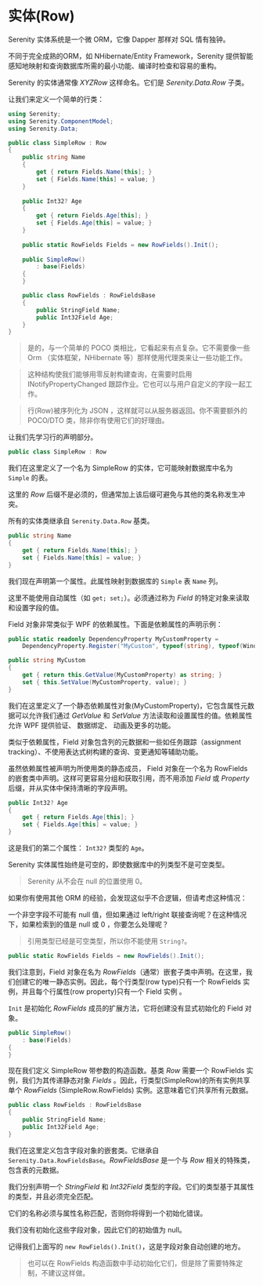 # 实体(Row)


Serenity 实体系统是一个微 ORM，它像 Dapper 那样对 SQL 情有独钟。 

不同于完全成熟的ORM，如 NHibernate/Entity Framework，Serenity 提供智能感知地映射和查询数据库所需的最小功能、编译时检查和容易的重构。

Serenity 的实体通常像 *XYZRow* 这样命名。它们是 *Serenity.Data.Row* 子类。

让我们来定义一个简单的行类：


```cs
using Serenity;
using Serenity.ComponentModel;
using Serenity.Data;

public class SimpleRow : Row
{
	public string Name
	{
		get { return Fields.Name[this]; }
		set { Fields.Name[this] = value; }
	}
	
	public Int32? Age
	{
		get { return Fields.Age[this]; }
		set { Fields.Age[this] = value; }
	}
	
	public static RowFields Fields = new RowFields().Init();
	
	public SimpleRow()
		: base(Fields)
	{
	}

	public class RowFields : RowFieldsBase
	{
		public StringField Name;
		public Int32Field Age;
	}	
}
```

> 是的，与一个简单的 POCO 类相比，它看起来有点复杂。它不需要像一些 Orm （实体框架，NHibernate 等）那样使用代理类来让一些功能工作。

> 这种结构使我们能够用零反射构建查询，在需要时启用 INotifyPropertyChanged 跟踪作业。它也可以与用户自定义的字段一起工作。

> 行(Row)被序列化为 JSON ，这样就可以从服务器返回。你不需要额外的 POCO/DTO 类，除非你有使用它们的好理由。

让我们先学习行的声明部分。

```cs
public class SimpleRow : Row
```

我们在这里定义了一个名为 SimpleRow 的实体，它可能映射数据库中名为 `Simple` 的表。

这里的 *Row* 后缀不是必须的，但通常加上该后缀可避免与其他的类名称发生冲突。 

所有的实体类继承自 `Serenity.Data.Row` 基类。 

```cs
public string Name
{
	get { return Fields.Name[this]; }
	set { Fields.Name[this] = value; }
}
```

我们现在声明第一个属性。此属性映射到数据库的 `Simple` 表 `Name` 列。

这里不能使用自动属性（如 `get; set;`）。必须通过称为 *Field* 的特定对象来读取和设置字段的值。

Field 对象非常类似于 WPF 的依赖属性。下面是依赖属性的声明示例：

```cs
public static readonly DependencyProperty MyCustomProperty = 
    DependencyProperty.Register("MyCustom", typeof(string), typeof(Window1));

public string MyCustom
{
    get { return this.GetValue(MyCustomProperty) as string; }
    set { this.SetValue(MyCustomProperty, value); }
}
```

我们在这里定义了一个静态依赖属性对象(MyCustomProperty)，它包含属性元数据可以允许我们通过 *GetValue* 和 *SetValue* 方法读取和设置属性的值。依赖属性允许 WPF 提供验证、 数据绑定、 动画及更多的功能。 

类似于依赖属性，Field 对象包含列的元数据和一些如任务跟踪（assignment tracking）、不使用表达式树构建的查询、变更通知等辅助功能。

虽然依赖属性被声明为所使用类的静态成员， Field 对象在一个名为 RowFields 的嵌套类中声明。这样可更容易分组和获取引用，而不用添加 *Field* 或 *Property* 后缀，并从实体中保持清晰的字段声明。 

```cs
public Int32? Age
{
	get { return Fields.Age[this]; }
	set { Fields.Age[this] = value; }
}
```

这是我们的第二个属性： `Int32?` 类型的 `Age`。

Serenity 实体属性始终是可空的，即使数据库中的列类型不是可空类型。

> Serenity 从不会在 null 的位置使用 0。

如果你有使用其他 ORM 的经验，会发现这似乎不合逻辑，但请考虑这种情况：

一个非空字段不可能有 null 值，但如果通过 left/right 联接查询呢？在这种情况下，如果检索到的值是 null 或 0 ，你要怎么处理呢？

> 引用类型已经是可空类型，所以你不能使用 `String?`。

```cs
public static RowFields Fields = new RowFields().Init();

```

我们注意到，Field 对象在名为 *RowFields*（通常）嵌套子类中声明。在这里，我们创建它的唯一静态实例。因此，每个行类型(row type)只有一个 RowFields 实例，并且每个行属性(row property)只有一个 Field 实例 。

`Init` 是初始化 *RowFields* 成员的扩展方法，它将创建没有显式初始化的 Field 对象。

```cs
public SimpleRow()
	: base(Fields)
{
}
```

现在我们定义 SimpleRow 带参数的构造函数。基类 *Row* 需要一个 RowFields 实例，我们为其传递静态对象 *Fields* 。因此，行类型(SimpleRow)的所有实例共享单个 *RowFields* (SimpleRow.RowFields) 实例。这意味着它们共享所有元数据。

```cs
public class RowFields : RowFieldsBase
{
	public StringField Name;
	public Int32Field Age;
}
```

我们在这里定义包含字段对象的嵌套类。它继承自 `Serenity.Data.RowFieldsBase`。*RowFieldsBase* 是一个与 *Row* 相关的特殊类，包含表的元数据。

我们分别声明一个 *StringField* 和 *Int32Field* 类型的字段。它们的类型基于其属性的类型，并且必须完全匹配。

它们的名称必须与属性名称匹配，否则你将得到一个初始化错误。

我们没有初始化这些字段对象，因此它们的初始值为 null。

记得我们上面写的 `new RowFields().Init()`，这是字段对象自动创建的地方。

> 也可以在 RowFields 构造函数中手动初始化它们，但是除了需要特殊定制，不建议这样做。 

